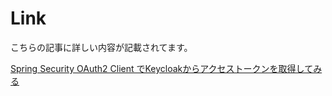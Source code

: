 # Link

こちらの記事に詳しい内容が記載されてます。

[Spring Security OAuth2 Client でKeycloakからアクセストークンを取得してみる](https://baubaubau.hatenablog.com/entry/2021/03/03/210944)